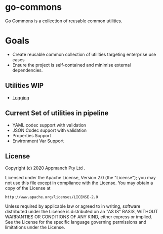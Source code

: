 # go-commons

Go Commons is a collection of reusable common utilities.

# Goals

* Create reusable common collection of utilities targeting enterprise use cases
* Ensure the project is self-contained and minimise external dependencies.

## Utilities WIP
*  [Logging](logging/LOGGING.md) 


## Current Set of utilities in pipeline

* YAML codec support with validation
* JSON Codec support with validation
* Properties Support
* Environment Var Support


## License
Copyright (c) 2020 Appmanch Pty Ltd .

Licensed under the Apache License, Version 2.0 (the "License");
you may not use this file except in compliance with the License.
You may obtain a copy of the License at

    http://www.apache.org/licenses/LICENSE-2.0

Unless required by applicable law or agreed to in writing, software
distributed under the License is distributed on an "AS IS" BASIS,
WITHOUT WARRANTIES OR CONDITIONS OF ANY KIND, either express or implied.
See the License for the specific language governing permissions and
limitations under the License.